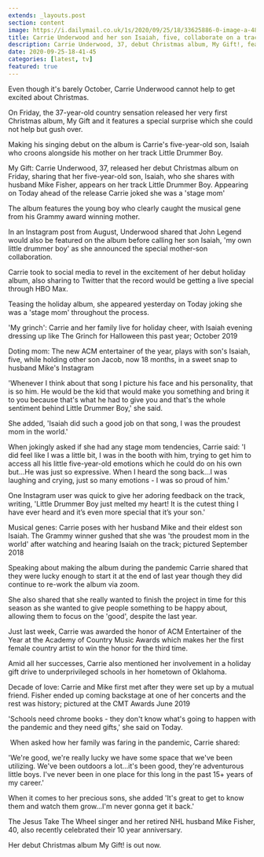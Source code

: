```yaml
---
extends: _layouts.post
section: content
image: https://i.dailymail.co.uk/1s/2020/09/25/18/33625886-0-image-a-48_1601054435904.jpg 
title: Carrie Underwood and her son Isaiah, five, collaborate on a track off her first Christmas album 
description: Carrie Underwood, 37, debut Christmas album, My Gift!, features her five-year-old son, Isaiah, on her track Little Drummer Boy. Carrie joked she was a stage mom on Today ahead of the release 
date: 2020-09-25-18-41-45 
categories: [latest, tv] 
featured: true 
--- 
```

Even though it's barely October, Carrie Underwood cannot help to get excited about Christmas. 

On Friday, the 37-year-old country sensation released her very first Christmas album, My Gift and it features a special surprise which she could not help but gush over. 

Making his singing debut on the album is Carrie's five-year-old son, Isaiah who croons alongside his mother on her track Little Drummer Boy.

My Gift: Carrie Underwood, 37, released her debut Christmas album on Friday, sharing that her five-year-old son, Isaiah, who she shares with husband Mike Fisher, appears on her track Little Drummer Boy. Appearing on Today ahead of the release Carrie joked she was a 'stage mom'

The album features the young boy who clearly caught the musical gene from his Grammy award winning mother. 

In an Instagram post from August, Underwood shared that John Legend would also be featured on the album before calling her son Isaiah, 'my own little drummer boy' as she announced the special mother-son collaboration.  

Carrie took to social media to revel in the excitement of her debut holiday album, also sharing to Twitter that the record would be getting a live special through HBO Max.  

Teasing the holiday album, she appeared yesterday on Today joking she was a 'stage mom' throughout the process. 

'My grinch': Carrie and her family live for holiday cheer, with Isaiah evening dressing up like The Grinch for Halloween this past year; October 2019

Doting mom: The new ACM entertainer of the year, plays with son's Isaiah, five, while holding other son Jacob, now 18 months, in a sweet snap to husband Mike's Instagram

'Whenever I think about that song I picture his face and his personality, that is so him. He would be the kid that would make you something and bring it to you because that's what he had to give you and that's the whole sentiment behind Little Drummer Boy,' she said. 

She added, 'Isaiah did such a good job on that song, I was the proudest mom in the world.'

When jokingly asked if she had any stage mom tendencies, Carrie said: 'I did feel like I was a little bit, I was in the booth with him, trying to get him to access all his little five-year-old emotions which he could do on his own but...He was just so expressive. When I heard the song back...I was laughing and crying, just so many emotions - I was so proud of him.'

One Instagram user was quick to give her adoring feedback on the track, writing, 'Little Drummer Boy just melted my heart! It is the cutest thing I have ever heard and it’s even more special that it’s your son.' 

Musical genes: Carrie poses with her husband Mike and their eldest son Isaiah. The Grammy winner gushed that she was 'the proudest mom in the world' after watching and hearing Isaiah on the track; pictured September 2018

Speaking about making the album during the pandemic Carrie shared that they were lucky enough to start it at the end of last year though they did continue to re-work the album via zoom. 

She also shared that she really wanted to finish the project in time for this season as she wanted to give people something to be happy about, allowing them to focus on the 'good', despite the last year. 

Just last week, Carrie was awarded the honor of ACM Entertainer of the Year at the Academy of Country Music Awards which makes her the first female country artist to win the honor for the third time. 

Amid all her successes, Carrie also mentioned her involvement in a holiday gift drive to underprivileged schools in her hometown of Oklahoma. 

Decade of love: Carrie and Mike first met after they were set up by a mutual friend. Fisher ended up coming backstage at one of her concerts and the rest was history; pictured at the CMT Awards June 2019

'Schools need chrome books - they don't know what's going to happen with the pandemic and they need gifts,' she said on Today. 

 When asked how her family was faring in the pandemic, Carrie shared: 

'We're good, we're really lucky we have some space that we've been utilizing. We've been outdoors a lot...it's been good, they're adventurous little boys. I've never been in one place for this long in the past 15+ years of my career.' 

When it comes to her precious sons, she added 'It's great to get to know them and watch them grow...I'm never gonna get it back.' 

The Jesus Take The Wheel singer and her retired NHL husband Mike Fisher, 40, also recently celebrated their 10 year anniversary. 

Her debut Christmas album My Gift! is out now.  

